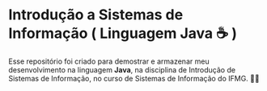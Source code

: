 # Introdução a Sistemas de Informação ( Linguagem Java ☕ )
Esse repositório foi criado para demostrar e armazenar meu desenvolvimento na linguagem **Java**, na disciplina de Introdução de Sistemas de Informação, no curso de Sistemas de Informação do IFMG. 👨‍💻
